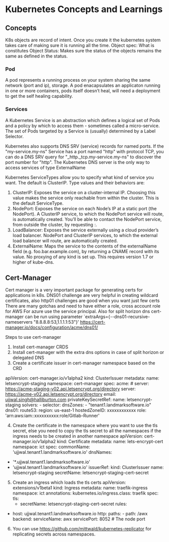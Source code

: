 # Kubernetes Concepts and Learnings

## Concepts
K8s objects are record of intent. Once you create it the kubernetes system takes care of making sure it is running all the time.
Object spec: What is constitutes
Object Status: Makes sure the status of the objects remains the same as defined in the status.

### Pod
A pod represents a running process on your  system sharing the same network (port and ip), storage. 
A pod enacapsulates an applicaton running in one or more containers, pods itself doesn’t heal, 
will need a deployment to get the self healing capability.

### Services
A Kubernetes Service is an abstraction which defines a logical set of Pods and a policy by which to access them - sometimes called a micro-service. The set of Pods targeted by a Service is (usually) determined by a Label Selector.


Kubernetes also supports DNS SRV (service) records for named ports. If the "my-service.my-ns" Service has a port named "http" 
with protocol TCP, you can do a DNS SRV query for "_http._tcp.my-service.my-ns" to discover the port number for "http".
The Kubernetes DNS server is the only way to access services of type ExternalName

Kubernetes ServiceTypes allow you to specify what kind of service you want. The default is ClusterIP.
Type values and their behaviors are:

1. ClusterIP: Exposes the service on a cluster-internal IP. Choosing this value makes the service only reachable from within the cluster. This is the default ServiceType.
2. NodePort: Exposes the service on each Node’s IP at a static port (the NodePort). A ClusterIP service, to which the NodePort service will route, is automatically created. You’ll be able to contact the NodePort service, from outside the cluster, by requesting <NodeIP>:<NodePort>.
3. LoadBalancer: Exposes the service externally using a cloud provider’s load balancer. NodePort and ClusterIP services, to which the external load balancer will route, are automatically created.
4. ExternalName: Maps the service to the contents of the externalName field (e.g. foo.bar.example.com), by returning a CNAME record with its value. No proxying of any kind is set up. This requires version 1.7 or higher of kube-dns.




## Cert-Manager

Cert manager is a very important package for generating certs for applications in k8s.
DNS01 challenge are very helpful in creating wildcard certificates, also http01 challenges are good when you want just few certs
There are many gotchas and need to have either a role, cross account role for AWS
For azure use the service principal.
Also for split horizon dns cert-manager can be run using parameter `extraArgs={--dns01-recursive-nameservers "8.8.8.8:53,1.1.1.1:53"}’
https://cert-manager.io/docs/configuration/acme/dns01/

Steps to use cert-manager
1.	Install cert-manager CRDS
2.	Install cert-manager with the extra dns options in case of split horizon or delegated DNS
3.	Create a certificate issuer in cert-manager namespace based on the CRD

apiVersion: cert-manager.io/v1alpha2
kind: ClusterIssuer
metadata:
  name: letsencrypt-staging
  namespace: cert-manager
spec:
  acme:
    # server: https://acme-staging-v02.api.letsencrypt.org/directory
    server: https://acme-v02.api.letsencrypt.org/directory
    email: ujjwal.singh@halliburton.com
    privateKeySecretRef:
      name: letsencrypt-staging
    solvers:
    - selector:
        dnsZones:
            - "tenant1.landmarksoftware.io"
      dns01:
        route53:
            region: us-east-1
            hostedZoneID: xxxxxxxxxxxx
            role: 'arn:aws:iam::xxxxxxxxxx:role/Gitlab-Runner'



4.	Create the certificate in the namespace where you want to use the tls secret, else you need to copy the tls secret to all the namespaces if  the ingress needs to be created in another namespace
apiVersion: cert-manager.io/v1alpha2
kind: Certificate
metadata:
  name: lets-encrypt-cert
  namespace: ict
spec:
  commonName: 'ujjwal.tenant1.landmarksoftware.io'
  dnsNames:
  - '*.ujjwal.tenant1.landmarksoftware.io'
  - 'ujjwal.tenant1.landmarksoftware.io'
  issuerRef:
    kind: ClusterIssuer
    name: letsencrypt-staging
  secretName: letsencrypt-staging-cert-secret



5.	Create an ingress which loads the tls certs 
apiVersion: extensions/v1beta1
kind: Ingress
metadata:
  name: traefik-ingress
  namespace: ict
  annotations:
    kubernetes.io/ingress.class: traefik
spec:
  tls:
    - secretName: letsencrypt-staging-cert-secret
  rules:
  - host: ujjwal.tenant1.landmarksoftware.io
    http:
      paths:
        - path: /awx
          backend:
            serviceName: awx
            servicePort: 8052 # The node port

6.	You can use https://github.com/mittwald/kubernetes-replicator for replicating secrets across namespaces.





